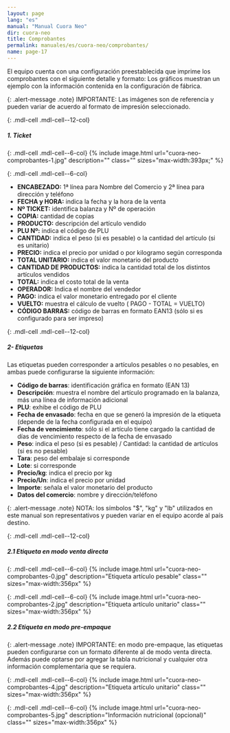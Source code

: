 ```yaml
---
layout: page
lang: "es"
manual: "Manual Cuora Neo"
dir: cuora-neo
title: Comprobantes
permalink: manuales/es/cuora-neo/comprobantes/
name: page-17
---
```

El equipo cuenta con una configuración preestablecida que imprime los comprobantes con el siguiente detalle y formato:
Los gráficos muestran un ejemplo con la información contenida en la configuración de fábrica.

{: .alert-message .note}
IMPORTANTE: Las imágenes son de referencia y pueden variar de acuerdo al formato de impresión seleccionado.

{: .mdl-cell .mdl-cell--12-col}
##### 1. Ticket

{: .mdl-cell .mdl-cell--6-col}
{% include image.html url="cuora-neo-comprobantes-1.jpg" description="" class="" sizes="max-width:393px;" %}

{: .mdl-cell .mdl-cell--6-col}
- **ENCABEZADO:** 1ª línea para Nombre del Comercio y 2ª línea para dirección y teléfono
- **FECHA y HORA:** indica la fecha y la hora de la venta
- **Nº TICKET:** identifica balanza y Nº de operación 
- **COPIA:** cantidad de copias
- **PRODUCTO:** descripción del artículo vendido
- **PLU Nº:** indica el código de PLU
- **CANTIDAD:** indica el peso (si es pesable) o la cantidad del artículo (si es unitario)
- **PRECIO:** indica el precio por unidad o por kilogramo según corresponda
- **TOTAL UNITARIO:** indica el valor monetario del producto
- **CANTIDAD DE PRODUCTOS:** indica la cantidad total de los distintos artículos vendidos
- **TOTAL:** indica el costo total de la venta
- **OPERADOR:** Indica el nombre del vendedor
- **PAGO:** indica el valor monetario entregado por el cliente
- **VUELTO:** muestra el cálculo de vuelto ( PAGO - TOTAL = VUELTO)
- **CÓDIGO BARRAS:** código de barras en formato EAN13 (sólo si es configurado para ser impreso)


{: .mdl-cell .mdl-cell--12-col}
##### 2- Etiquetas

Las etiquetas pueden corresponder a artículos pesables o no pesables, en ambas puede configurarse la siguiente información:

- **Código de barras**: identificación gráfica en formato (EAN 13)
- **Descripción**: muestra el nombre del artículo programado en la balanza, más una línea de información adicional
- **PLU**: exhibe el código de PLU
- **Fecha de envasado**: fecha en que se generó la impresión de la etiqueta (depende de la fecha configurada en el equipo)
- **Fecha de vencimiento**: sólo si el artículo tiene cargado la cantidad de días de vencimiento respecto de la fecha de envasado
- **Peso**: indica el peso (si es pesable) / Cantidad: la cantidad de artículos (si es no pesable)
- **Tara**: peso del embalaje si corresponde
- **Lote**: si corresponde
- **Precio/kg**: indica el precio por kg 
- **Precio/Un**: indica el precio por unidad
- **Importe**: señala el valor monetario del producto
- **Datos del comercio**: nombre y dirección/teléfono

{: .alert-message .note}
NOTA: los símbolos "$", "kg" y "lb" utilizados en este manual son representativos y pueden variar en el equipo acorde al país destino.

{: .mdl-cell .mdl-cell--12-col}
##### 2.1 Etiqueta en modo venta directa

{: .mdl-cell .mdl-cell--6-col}
{% include image.html url="cuora-neo-comprobantes-0.jpg" description="Etiqueta artículo pesable" class="" sizes="max-width:356px" %}

{: .mdl-cell .mdl-cell--6-col}
{% include image.html url="cuora-neo-comprobantes-2.jpg" description="Etiqueta artículo unitario" class="" sizes="max-width:356px" %}

##### 2.2 Etiqueta en modo pre-empaque

{: .alert-message .note}
IMPORTANTE: en modo pre-empaque, las etiquetas pueden configurarse con un formato diferente al de modo venta directa. Además puede optarse por agregar la tabla nutricional y cualquier otra información complementaria que se requiera.

{: .mdl-cell .mdl-cell--6-col}
{% include image.html url="cuora-neo-comprobantes-4.jpg" description="Etiqueta artículo unitario" class="" sizes="max-width:356px" %}

{: .mdl-cell .mdl-cell--6-col}
{% include image.html url="cuora-neo-comprobantes-5.jpg" description="Información nutricional (opcional)" class="" sizes="max-width:356px" %}

